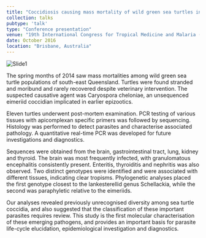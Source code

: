 ```yaml
---
title: "Coccidiosis causing mass mortality of wild green sea turtles in south east Queensland, Australia: Molecular investigations of an emerging disease. "
collection: talks
pubtype: 'talk'
type: "Conference presentation"
venue: "19th International Congress for Tropical Medicine and Malaria (incorporating the Australian Society for Parasitology Annual Conference)"
date: October 2016
location: "Brisbane, Australia"
---
```

![Slide1](https://github.com/user-attachments/assets/8ea7479c-be58-4d83-ba44-6f5dd1fcb68b)

The spring months of 2014 saw mass mortalities among wild green sea turtle populations of south-east Queensland. Turtles were found stranded and moribund and rarely recovered despite veterinary intervention. The suspected causative agent was Caryospora cheloniae, an unsequenced eimeriid coccidian implicated in earlier epizootics. 

Eleven turtles underwent post-mortem examination. PCR testing of various tissues with apicomplexan specific primers was followed by sequencing. Histology was performed to detect parasites and characterise associated pathology. A quantitative real-time PCR was developed for future investigations and diagnostics. 

Sequences were obtained from the brain, gastrointestinal tract, lung, kidney and thyroid. The brain was most frequently infected, with granulomatous encephalitis consistently present. Enteritis, thyroiditis and nephritis was also observed. Two distinct genotypes were identified and were associated with different tissues, indicating clear tropisms. Phylogenetic analyses placed the first genotype closest to the lankesterellid genus Schellackia, while the second was paraphyletic relative to the eimeriids.  

Our analyses revealed previously unrecognised diversity among sea turtle coccidia, and also suggested that the classification of these important parasites requires review. This study is the first molecular characterisation of these emerging pathogens, and provides an important basis for parasite life-cycle elucidation, epidemiological investigation and diagnostics. 
